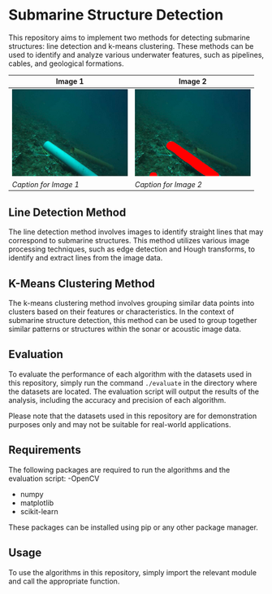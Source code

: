 # Submarine Structure Detection

This repository aims to implement two methods for detecting submarine structures: line detection and k-means clustering. These methods can be used to identify and analyze various underwater features, such as pipelines, cables, and geological formations.

| Image 1 | Image 2 |
| --- | --- |
| ![Image 1]( K_means_method/images/img3.png ) | ![Image 2](K_means_method/results/colour3.png ) |
| *Caption for Image 1* | *Caption for Image 2* |



## Line Detection Method

The line detection method involves images to identify straight lines that may correspond to submarine structures. This method utilizes various image processing techniques, such as edge detection and Hough transforms, to identify and extract lines from the image data.

## K-Means Clustering Method

The k-means clustering method involves grouping similar data points into clusters based on their features or characteristics. In the context of submarine structure detection, this method can be used to group together similar patterns or structures within the sonar or acoustic image data.

## Evaluation

To evaluate the performance of each algorithm with the datasets used in this repository, simply run the command `./evaluate` in the directory where the datasets are located. The evaluation script will output the results of the analysis, including the accuracy and precision of each algorithm.

Please note that the datasets used in this repository are for demonstration purposes only and may not be suitable for real-world applications.

## Requirements

The following packages are required to run the algorithms and the evaluation script:
-OpenCV
- numpy
- matplotlib
- scikit-learn

These packages can be installed using pip or any other package manager.

## Usage

To use the algorithms in this repository, simply import the relevant module and call the appropriate function.
